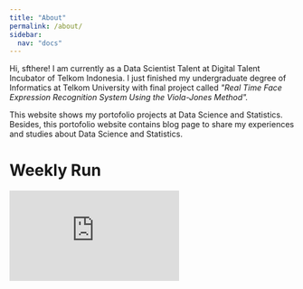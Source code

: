 ```yaml
---
title: "About"
permalink: /about/
sidebar:
  nav: "docs"
---
```


Hi, sfthere! I am currently as a Data Scientist Talent at Digital Talent Incubator of Telkom Indonesia. I just finished my undergraduate degree of Informatics at Telkom University with final project called *"Real Time Face Expression Recognition System Using the Viola-Jones Method".*

This website shows my portofolio projects at Data Science and Statistics. Besides, this portofolio website contains blog page to share my experiences and studies about Data Science and Statistics.



# Weekly Run

<iframe height='160' width='300' frameborder='0' allowtransparency='true' scrolling='no' src='https://www.strava.com/athletes/87075821/activity-summary/04d055e488adf102c9c91816d6dca11f24168b71'></iframe>
